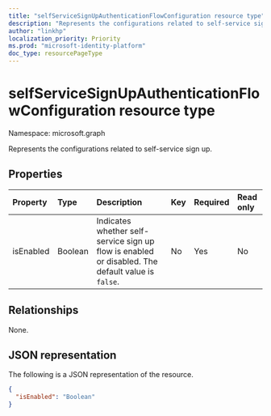 ```yaml
---
title: "selfServiceSignUpAuthenticationFlowConfiguration resource type"
description: "Represents the configurations related to self-service sign-up."
author: "linkhp"
localization_priority: Priority
ms.prod: "microsoft-identity-platform"
doc_type: resourcePageType
---
```


# selfServiceSignUpAuthenticationFlowConfiguration resource type


Namespace: microsoft.graph

Represents the configurations related to self-service sign up.

## Properties
|Property|Type|Description|Key|Required|Read only|
|:-------|:---|:----------|:--|:-------|:-------|
|isEnabled|Boolean|Indicates whether self-service sign up flow is enabled or disabled. The default value is `false`. |No|Yes|No|

## Relationships
None.

## JSON representation
The following is a JSON representation of the resource.
<!-- {
  "blockType": "resource",
  "@odata.type": "microsoft.graph.selfServiceSignUpAuthenticationFlowConfiguration"
}
-->

``` json
{
  "isEnabled": "Boolean"
}
```
